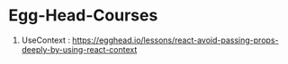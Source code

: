 # Egg-Head-Courses
1. UseContext : https://egghead.io/lessons/react-avoid-passing-props-deeply-by-using-react-context
